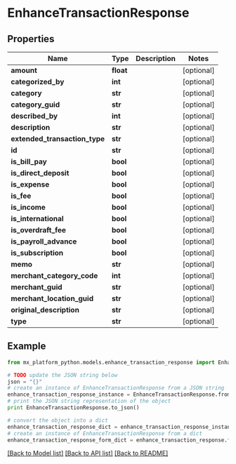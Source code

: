# EnhanceTransactionResponse


## Properties
Name | Type | Description | Notes
------------ | ------------- | ------------- | -------------
**amount** | **float** |  | [optional] 
**categorized_by** | **int** |  | [optional] 
**category** | **str** |  | [optional] 
**category_guid** | **str** |  | [optional] 
**described_by** | **int** |  | [optional] 
**description** | **str** |  | [optional] 
**extended_transaction_type** | **str** |  | [optional] 
**id** | **str** |  | [optional] 
**is_bill_pay** | **bool** |  | [optional] 
**is_direct_deposit** | **bool** |  | [optional] 
**is_expense** | **bool** |  | [optional] 
**is_fee** | **bool** |  | [optional] 
**is_income** | **bool** |  | [optional] 
**is_international** | **bool** |  | [optional] 
**is_overdraft_fee** | **bool** |  | [optional] 
**is_payroll_advance** | **bool** |  | [optional] 
**is_subscription** | **bool** |  | [optional] 
**memo** | **str** |  | [optional] 
**merchant_category_code** | **int** |  | [optional] 
**merchant_guid** | **str** |  | [optional] 
**merchant_location_guid** | **str** |  | [optional] 
**original_description** | **str** |  | [optional] 
**type** | **str** |  | [optional] 

## Example

```python
from mx_platform_python.models.enhance_transaction_response import EnhanceTransactionResponse

# TODO update the JSON string below
json = "{}"
# create an instance of EnhanceTransactionResponse from a JSON string
enhance_transaction_response_instance = EnhanceTransactionResponse.from_json(json)
# print the JSON string representation of the object
print EnhanceTransactionResponse.to_json()

# convert the object into a dict
enhance_transaction_response_dict = enhance_transaction_response_instance.to_dict()
# create an instance of EnhanceTransactionResponse from a dict
enhance_transaction_response_form_dict = enhance_transaction_response.from_dict(enhance_transaction_response_dict)
```
[[Back to Model list]](../README.md#documentation-for-models) [[Back to API list]](../README.md#documentation-for-api-endpoints) [[Back to README]](../README.md)


